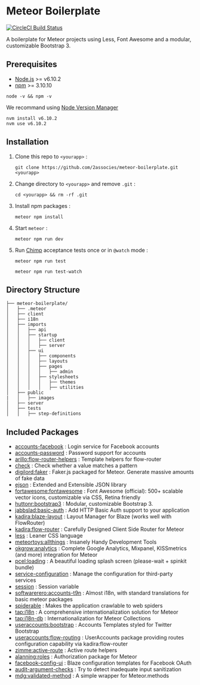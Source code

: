 # Meteor Boilerplate

[![CircleCI Build Status](https://circleci.com/gh/2Associes/meteor-boilerplate/tree/master.svg?style=shield&circle-token=d1f1cfc9181d3bf9a8a408745dd56a617d36dafd)](https://circleci.com/gh/2Associes/meteor-boilerplate)

A boilerplate for Meteor projects using Less, Font Awesome and a modular, customizable Bootstrap 3.

## Prerequisites

* [Node.js][2] >= v6.10.2
* [npm][4] >= 3.10.10

```
node -v && npm -v
```

We recommand using [Node Version Manager][3]

```
nvm install v6.10.2
nvm use v6.10.2
```

## Installation

1. Clone this repo to `<yourapp>` :  

	```
	git clone https://github.com/2associes/meteor-boilerplate.git <yourapp>
	```

2. Change directory to `<yourapp>` and remove `.git` :  

	```
	cd <yourapp> && rm -rf .git
	```
3. Install npm packages :

	```
	meteor npm install
	```
4. Start `meteor` :  

	```
	meteor npm run dev
	```
5. Run [Chimp][1] acceptance tests once or in `@watch` mode :

	```
	meteor npm run test
	```
	```
	meteor npm run test-watch
	```

## Directory Structure

```
├── meteor-boilerplate/
│   ├── .meteor
│   ├── client
│   ├── i18n
│   ├── imports
│   │   ├── api
│   │   ├── startup
│   │   │   ├── client
│   │   │   ├── server
│   │   ├── ui
│   │   │   ├── components
│   │   │   ├── layouts
│   │   │   ├── pages
│   │   │   │   ├── admin
│   │   │   ├── stylesheets
│   │   │   │   ├── themes
│   │   │   │   ├── utilities
│   ├── public
|   │   ├── images
│   ├── server
│   ├── tests
│   │   ├── step-definitions
```

## Included Packages

- [accounts-facebook](https://atmospherejs.com/meteor/accounts-facebook) : Login service for Facebook accounts
- [accounts-password](https://atmospherejs.com/meteor/accounts-password) : Password support for accounts
- [arillo:flow-router-helpers](https://atmospherejs.com/arillo/flow-router-helpers) : Template helpers for flow-router
- [check](https://atmospherejs.com/meteor/check) : Check whether a value matches a pattern
- [digilord:faker](https://atmospherejs.com/digilord/faker) : Faker.js packaged for Meteor. Generate massive amounts of fake data
- [ejson](https://atmospherejs.com/meteor/ejson) : Extended and Extensible JSON library
- [fortawesome:fontawesome](https://atmospherejs.com/fortawesome/fontawesome) : Font Awesome (official): 500+ scalable vector icons, customizable via CSS, Retina friendly
- [huttonr:bootstrap3](https://atmospherejs.com/huttonr/bootstrap3) : Modular, customizable Bootstrap 3.
- [jabbslad:basic-auth](https://atmospherejs.com/meteor/jabbslad:basic-auth) : Add HTTP Basic Auth support to your application
- [kadira:blaze-layout](https://atmospherejs.com/kadira/blaze-layout) : Layout Manager for Blaze (works well with FlowRouter)
- [kadira:flow-router](https://atmospherejs.com/kadira/flow-router) : Carefully Designed Client Side Router for Meteor
- [less](https://atmospherejs.com/meteor/less) : Leaner CSS language
- [meteortoys:allthings](https://atmospherejs.com/meteortoys/allthings) : Insanely Handy Development Tools
- [okgrow:analytics](https://atmospherejs.com/okgrow/analytics) : Complete Google Analytics, Mixpanel, KISSmetrics (and more) integration for Meteor
- [pcel:loading](https://atmospherejs.com/meteor/pcel:loading) : A beautiful loading splash screen (please-wait + spinkit bundle)
- [service-configuration](https://atmospherejs.com/meteor/service-configuration) : Manage the configuration for third-party services
- [session](https://atmospherejs.com/meteor/session) : Session variable
- [softwarerero:accounts-t9n](https://atmospherejs.com/softwarerero/accounts-t9n) : Almost i18n, with standard translations for basic meteor packages
- [spiderable](https://atmospherejs.com/meteor/spiderable) : Makes the application crawlable to web spiders
- [tap:i18n](https://atmospherejs.com/meteor/tap:i18n) : A comprehensive internationalization solution for Meteor
- [tap:i18n-db](https://atmospherejs.com/tap/i18n-db) : Internationalization for Meteor Collections
- [useraccounts:bootstrap](https://atmospherejs.com/useraccounts/bootstrap) : Accounts Templates styled for Twitter Bootstrap
- [useraccounts:flow-routing](https://atmospherejs.com/useraccounts/flow-routing) : UserAccounts package providing routes configuration capability via kadira:flow-router
- [zimme:active-route](https://atmospherejs.com/zimme/active-route) : Active route helpers
- [alanning:roles](https://atmospherejs.com/alanning/roles) : Authorization package for Meteor
- [facebook-config-ui](https://atmospherejs.com/meteor/facebook-config-ui) : Blaze configuration templates for Facebook OAuth
- [audit-argument-checks](https://atmospherejs.com/meteor/audit-argument-checks#audit-argument-checks) : Try to detect inadequate input sanitization
- [mdg:validated-method](https://atmospherejs.com/mdg/validated-method) : A simple wrapper for Meteor.methods

[1]:https://chimp.readme.io
[2]:https://nodejs.org
[3]:https://github.com/creationix/nvm
[4]:https://www.npmjs.com
